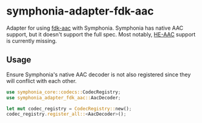 # symphonia-adapter-fdk-aac

Adapter for using [fdk-aac](https://github.com/haileys/fdk-aac-rs) with
Symphonia. Symphonia has native AAC support, but it doesn't support the full
spec. Most notably,
[HE-AAC](https://en.wikipedia.org/wiki/High-Efficiency_Advanced_Audio_Coding)
support is currently missing.

## Usage

Ensure Symphonia's native AAC decoder is not also registered since they will
conflict with each other.

```rust
use symphonia_core::codecs::CodecRegistry;
use symphonia_adapter_fdk_aac::AacDecoder;

let mut codec_registry = CodecRegistry::new();
codec_registry.register_all::<AacDecoder>();
```
